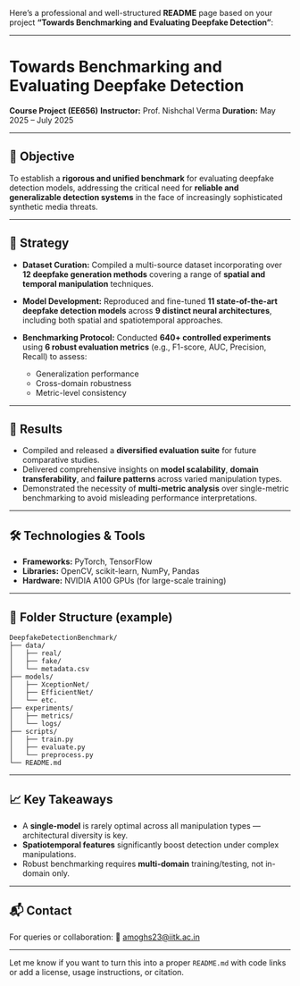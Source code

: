 Here’s a professional and well-structured **README** page based on your project **“Towards Benchmarking and Evaluating Deepfake Detection”**:

---

# Towards Benchmarking and Evaluating Deepfake Detection

**Course Project (EE656)**
**Instructor:** Prof. Nishchal Verma
**Duration:** May 2025 – July 2025

---

## 📌 Objective

To establish a **rigorous and unified benchmark** for evaluating deepfake detection models, addressing the critical need for **reliable and generalizable detection systems** in the face of increasingly sophisticated synthetic media threats.

---

## 🧩 Strategy

* **Dataset Curation:** Compiled a multi-source dataset incorporating over **12 deepfake generation methods** covering a range of **spatial and temporal manipulation** techniques.
* **Model Development:** Reproduced and fine-tuned **11 state-of-the-art deepfake detection models** across **9 distinct neural architectures**, including both spatial and spatiotemporal approaches.
* **Benchmarking Protocol:** Conducted **640+ controlled experiments** using **6 robust evaluation metrics** (e.g., F1-score, AUC, Precision, Recall) to assess:

  * Generalization performance
  * Cross-domain robustness
  * Metric-level consistency

---

## 🧪 Results

* Compiled and released a **diversified evaluation suite** for future comparative studies.
* Delivered comprehensive insights on **model scalability**, **domain transferability**, and **failure patterns** across varied manipulation types.
* Demonstrated the necessity of **multi-metric analysis** over single-metric benchmarking to avoid misleading performance interpretations.

---

## 🛠️ Technologies & Tools

* **Frameworks:** PyTorch, TensorFlow
* **Libraries:** OpenCV, scikit-learn, NumPy, Pandas
* **Hardware:** NVIDIA A100 GPUs (for large-scale training)

---

## 📂 Folder Structure (example)

```
DeepfakeDetectionBenchmark/
├── data/
│   ├── real/
│   ├── fake/
│   └── metadata.csv
├── models/
│   ├── XceptionNet/
│   ├── EfficientNet/
│   └── etc.
├── experiments/
│   ├── metrics/
│   └── logs/
├── scripts/
│   ├── train.py
│   ├── evaluate.py
│   └── preprocess.py
└── README.md
```

---

## 📈 Key Takeaways

* A **single-model** is rarely optimal across all manipulation types — architectural diversity is key.
* **Spatiotemporal features** significantly boost detection under complex manipulations.
* Robust benchmarking requires **multi-domain** training/testing, not in-domain only.

---

## 📬 Contact

For queries or collaboration:
📧 [amoghs23@iitk.ac.in](mailto:amoghs23@iitk.ac.in)

---

Let me know if you want to turn this into a proper `README.md` with code links or add a license, usage instructions, or citation.
